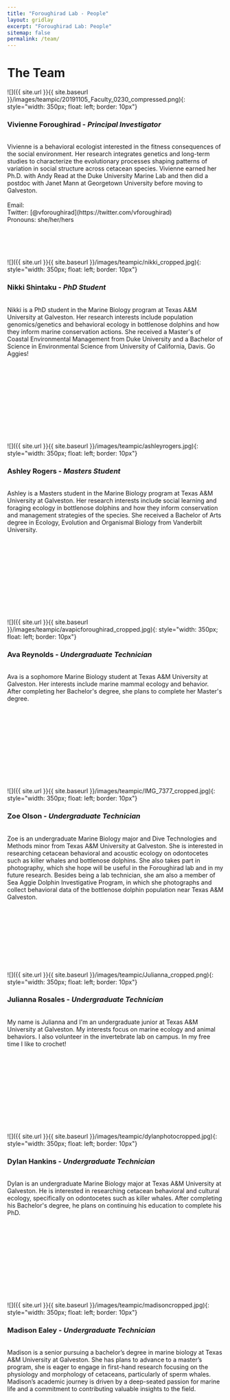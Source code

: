 ```yaml
---
title: "Foroughirad Lab - People"
layout: gridlay
excerpt: "Foroughirad Lab: People"
sitemap: false
permalink: /team/
---
```


# The Team


![]({{ site.url }}{{ site.baseurl }}/images/teampic/20191105_Faculty_0230_compressed.png){: style="width: 350px; float: left; border: 10px"}
### Vivienne Foroughirad - *Principal Investigator*
<br>
Vivienne is a behavioral ecologist interested in the fitness consequences of the social environment. Her research integrates genetics and long-term studies to characterize the evolutionary processes shaping patterns of variation in social structure across cetacean species. Vivienne earned her Ph.D. with Andy Read at the Duke University Marine Lab and then did a postdoc with Janet Mann at Georgetown University before moving to Galveston. <!--[CV](https://www.dropbox.com/s/zzf3civc9w92tvp/NancyCVApril2019.pdf?dl=0)--> 
<br>
<br>
Email: <vforough@tamug.edu> <br>
Twitter: [@vforoughirad](https://twitter.com/vforoughirad) <br>
Pronouns: she/her/hers
<br><br><br><br><br>

![]({{ site.url }}{{ site.baseurl }}/images/teampic/nikki_cropped.jpg){: style="width: 350px; float: left; border: 10px"}
### Nikki Shintaku - *PhD Student*
<br>
Nikki is a PhD student in the Marine Biology program at Texas A&M University at Galveston. Her research interests include population genomics/genetics and behavioral ecology in bottlenose dolphins and how they inform marine conservation actions. She received a Master's of Coastal Environmental Management from Duke University and a Bachelor of Science in Environmental Science from University of California, Davis. Go Aggies!
<br>

<br><br><br><br><br><br><br><br><br><br>

![]({{ site.url }}{{ site.baseurl }}/images/teampic/ashleyrogers.jpg){: style="width: 350px; float: left; border: 10px"}
### Ashley Rogers - *Masters Student*
<br>
Ashley is a Masters student in the Marine Biology program at Texas A&M University at Galveston. Her research interests include social learning and foraging ecology in bottlenose dolphins and how they inform conservation and management strategies of the species. She received a Bachelor of Arts degree in Ecology, Evolution and Organismal Biology from Vanderbilt University.
<br>

<br><br><br><br><br><br><br><br><br><br>

![]({{ site.url }}{{ site.baseurl }}/images/teampic/avapicforoughirad_cropped.jpg){: style="width: 350px; float: left; border: 10px"}
### Ava Reynolds - *Undergraduate Technician*
<br>
Ava is a sophomore Marine Biology student at Texas A&M University at Galveston. Her interests include marine mammal ecology and behavior. After completing her Bachelor's degree, she plans to complete her Master's degree. 
<br>

<br><br><br><br><br><br><br><br><br><br>

![]({{ site.url }}{{ site.baseurl }}/images/teampic/IMG_7377_cropped.jpg){: style="width: 350px; float: left; border: 10px"}
### Zoe Olson - *Undergraduate Technician*
<br>
Zoe is an undergraduate Marine Biology major and Dive Technologies and Methods minor from Texas A&M University at Galveston. She is interested in researching cetacean behavioral and acoustic ecology on odontocetes such as killer whales and bottlenose dolphins. She also takes part in photography, which she hope will be useful in the Foroughirad lab and in my future research. Besides being a lab technician, she am also a member of Sea Aggie Dolphin Investigative Program, in which she photographs and collect behavioral data of the bottlenose dolphin population near Texas A&M Galveston.
<br>

<br><br><br><br><br><br><br><br>

![]({{ site.url }}{{ site.baseurl }}/images/teampic/Julianna_cropped.png){: style="width: 350px; float: left; border: 10px"}
### Julianna Rosales - *Undergraduate Technician*
<br>
My name is Julianna and I'm an undergraduate junior at Texas A&M University at Galveston. My interests focus on marine ecology and animal behaviors. I also volunteer in the invertebrate lab on campus. In my free time I like to crochet!
<br>

<br><br><br><br><br><br><br><br><br><br>

![]({{ site.url }}{{ site.baseurl }}/images/teampic/dylanphotocropped.jpg){: style="width: 350px; float: left; border: 10px"}
### Dylan Hankins - *Undergraduate Technician*
<br>
Dylan is an undergraduate Marine Biology major at Texas A&M University at Galveston. He is interested in researching cetacean behavioral and cultural ecology, specifically on odontocetes such as killer whales. After completing his Bachelor's degree, he plans on continuing his education to complete his PhD.
<br>

<br><br><br><br><br><br><br><br><br><br>

![]({{ site.url }}{{ site.baseurl }}/images/teampic/madisoncropped.jpg){: style="width: 350px; float: left; border: 10px"}
### Madison Ealey - *Undergraduate Technician*
<br>
Madison is a senior pursuing a bachelor’s degree in marine biology at Texas A&M University at Galveston. She has plans to advance to a master’s program, she is eager to engage in first-hand research focusing on the physiology and morphology of cetaceans, particularly of sperm whales. Madison’s  academic journey is driven by a deep-seated passion for marine life and a commitment to contributing valuable insights to the field. 
<br>

<br><br><br><br><br>


<!--![]({{ site.url }}{{ site.baseurl }}/images/teampic/summer2023teamsquare.jpeg){: style="width: 350px; float: left; border: 10px"}<br>
### Summer 2023 Field Team
<br>
From left to right- Maya Silver, Vivienne Foroughirad, Janet Reddy, Meaghan Collins, and Vanessa Amezcua 

<br>

<!--![]({{ site.url }}{{ site.baseurl }}/images/teampic/ElizabethFlesch.jpg){: style="width: 350px; float: left; border: 60px"}
### Elizabeth Flesch - *Postdoctoral Scholar (co-advised by Jay Rotella)*

Elizabeth is interested in understanding how external forces influence population genetics across landscapes.  She is using demographic and genomic methods to evaluate the spatial scale of dispersal and gene flow among breeding colonies of Weddell seals found in Antarctica.  This approach will help identify potential drivers of temporal variation in immigration.  Elizabeth earned her Ph.D. at Montana State University, where her dissertation addressed the population genomics of bighorn sheep in the Rocky Mountains.  In her free time, she enjoys rock climbing, gardening, and hiking.

Pronouns: she/her/hers

<br>-->
